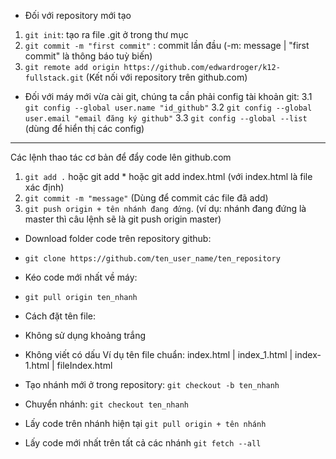 * Đối với repository mới tạo
1. ```git init```: tạo ra file .git ở trong thư mục
2. ```git commit -m "first commit"``` : commit lần đầu (-m: message | "first 
commit" là thông báo tuỳ biến)
3. ```git remote add origin https://github.com/edwardroger/k12-fullstack.git``` 
(Kết nối với repository trên github.com)

* Đối với máy mới vừa cài git, chúng ta cần phải config tài khoản git:
3.1 ```git config --global user.name "id_github"```
3.2 ```git config --global user.email "email đăng ký github"```
3.3 ```git config --global --list``` (dùng để hiển thị các config)
***********

Các lệnh thao tác cơ bản để đẩy code lên github.com
1. ```git add .``` hoặc git add * hoặc git add index.html (với index.html là 
file xác định)
2. ```git commit -m "message"``` (Dùng để commit các file đã add)
3. ```git push origin + tên nhánh đang đứng```. (ví dụ: nhánh đang đứng là 
master thì câu lệnh sẽ là git push origin master)
 
* Download folder code trên repository github:
- ```git clone https://github.com/ten_user_name/ten_repository```
* Kéo code mới nhất về máy:
- ```git pull origin ten_nhanh```

* Cách đặt tên file:
- Không sử dụng khoảng trắng
- Không viết có dấu
Ví dụ tên file chuẩn: index.html | index_1.html | index-1.html | fileIndex.html 

- Tạo nhánh mới ở trong repository: ```git checkout -b ten_nhanh```
- Chuyển nhánh: ```git checkout ten_nhanh```
- Lấy code trên nhánh hiện tại ```git pull origin + tên nhánh```
- Lấy code mới nhất trên tất cả các nhánh ```git fetch --all```